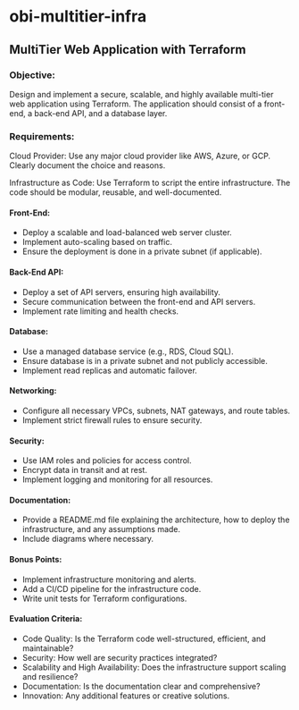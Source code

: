 # obi-multitier-infra

## MultiTier Web Application with Terraform

### Objective:

Design and implement a secure, scalable, and highly available multi-tier web application using Terraform. The application should consist of a front-end, a back-end API, and a database layer.

### Requirements:

Cloud Provider: Use any major cloud provider like AWS, Azure, or GCP. Clearly document the choice and reasons.

Infrastructure as Code: Use Terraform to script the entire infrastructure. The code should be modular, reusable, and well-documented.

#### Front-End:

- Deploy a scalable and load-balanced web server cluster.
- Implement auto-scaling based on traffic.
- Ensure the deployment is done in a private subnet (if applicable).

#### Back-End API:

- Deploy a set of API servers, ensuring high availability.
- Secure communication between the front-end and API servers.
- Implement rate limiting and health checks.

#### Database:

- Use a managed database service (e.g., RDS, Cloud SQL).
- Ensure database is in a private subnet and not publicly accessible.
- Implement read replicas and automatic failover.

#### Networking:

- Configure all necessary VPCs, subnets, NAT gateways, and route tables.
- Implement strict firewall rules to ensure security.

#### Security:

- Use IAM roles and policies for access control.
- Encrypt data in transit and at rest.
- Implement logging and monitoring for all resources.

#### Documentation:

- Provide a README.md file explaining the architecture, how to deploy the infrastructure, and any assumptions made.
- Include diagrams where necessary.

#### Bonus Points:

- Implement infrastructure monitoring and alerts.
- Add a CI/CD pipeline for the infrastructure code.
- Write unit tests for Terraform configurations.

#### Evaluation Criteria:

- Code Quality: Is the Terraform code well-structured, efficient, and maintainable?
- Security: How well are security practices integrated?
- Scalability and High Availability: Does the infrastructure support scaling and resilience?
- Documentation: Is the documentation clear and comprehensive?
- Innovation: Any additional features or creative solutions.
